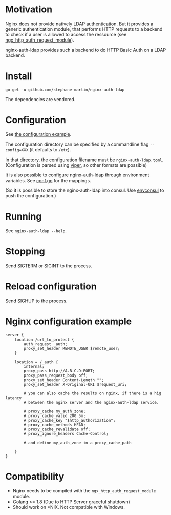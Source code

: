 # Motivation

Nginx does not provide natively LDAP authentication. But it provides a generic
authentication module, that performs HTTP requests to a backend to check if 
a user is allowed to access the ressource
(see [ngx_http_auth_request_module](http://nginx.org/en/docs/http/ngx_http_auth_request_module.html)).

nginx-auth-ldap provides such a backend to do HTTP Basic Auth on a LDAP backend.

# Install

`go get -u github.com/stephane-martin/nginx-auth-ldap`

The dependencies are vendored.

# Configuration

See [the configuration example](https://github.com/stephane-martin/nginx-auth-ldap/blob/master/nginx-auth-ldap.example.toml).


The configuration directory can be specified by a commandline flag
`--config=XXX` (it defaults to `/etc`).

In that directory, the configuration filename must be `nginx-auth-ldap.toml`.
(Configuration is parsed using [viper](https://github.com/spf13/viper), so other
formats are possible)

It is also possible to configure nginx-auth-ldap through environment variables.
See [conf.go](https://github.com/stephane-martin/nginx-auth-ldap/blob/master/conf/conf.go)
for the mappings.

(So it is possible to store the nginx-auth-ldap into consul.
Use [envconsul](https://github.com/hashicorp/envconsul) to push the configuration.)

# Running

See `nginx-auth-ldap --help`.

# Stopping

Send SIGTERM or SIGINT to the process.

# Reload configuration

Send SIGHUP to the process.

# Nginx configuration example

```nginx
server {
    location /url_to_protect {
        auth_request _auth; 
        proxy_set_header REMOTE_USER $remote_user;
    }

    location = /_auth {
        internal;
        proxy_pass http://A.B.C.D:PORT;
        proxy_pass_request_body off;
        proxy_set_header Content-Length "";
        proxy_set_header X-Original-URI $request_uri;

        # you can also cache the results on nginx, if there is a hig latency
        # between the nginx server and the nginx-auth-ldap service.

        # proxy_cache my_auth_zone;
        # proxy_cache_valid 200 5m;
        # proxy_cache_key "$http_authorization";
        # proxy_cache_methods HEAD;
        # proxy_cache_revalidate off;
        # proxy_ignore_headers Cache-Control;

        # and define my_auth_zone in a proxy_cache_path

    }
}
```

# Compatibility

- Nginx needs to be compiled with the `ngx_http_auth_request_module` module.
- Golang >= 1.8 (Due to HTTP Server graceful shutdown)
- Should work on *NIX. Not compatible with Windows.


